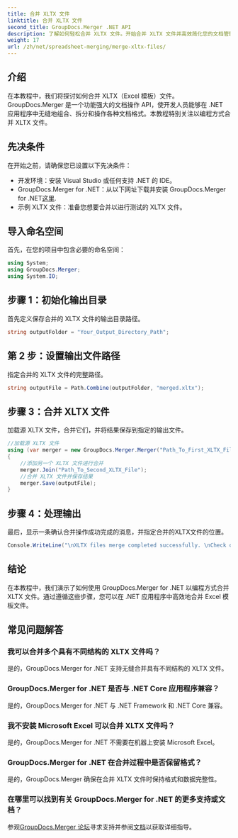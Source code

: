 ```yaml
---
title: 合并 XLTX 文件
linktitle: 合并 XLTX 文件
second_title: GroupDocs.Merger .NET API
description: 了解如何轻松合并 XLTX 文件。开始合并 XLTX 文件并高效简化您的文档管理任务。
weight: 17
url: /zh/net/spreadsheet-merging/merge-xltx-files/
---
```

## 介绍
在本教程中，我们将探讨如何合并 XLTX（Excel 模板）文件。GroupDocs.Merger 是一个功能强大的文档操作 API，使开发人员能够在 .NET 应用程序中无缝地组合、拆分和操作各种文档格式。本教程特别关注以编程方式合并 XLTX 文件。
## 先决条件
在开始之前，请确保您已设置以下先决条件：
- 开发环境：安装 Visual Studio 或任何支持 .NET 的 IDE。
-  GroupDocs.Merger for .NET：从以下网址下载并安装 GroupDocs.Merger for .NET[这里](https://releases.groupdocs.com/merger/net/).
- 示例 XLTX 文件：准备您想要合并以进行测试的 XLTX 文件。

## 导入命名空间
首先，在您的项目中包含必要的命名空间：
```csharp
using System; 
using GroupDocs.Merger;
using System.IO;
```
## 步骤 1：初始化输出目录
首先定义保存合并的 XLTX 文件的输出目录路径。
```csharp
string outputFolder = "Your_Output_Directory_Path";
```
## 第 2 步：设置输出文件路径
指定合并的 XLTX 文件的完整路径。
```csharp
string outputFile = Path.Combine(outputFolder, "merged.xltx");
```
## 步骤 3：合并 XLTX 文件
加载源 XLTX 文件，合并它们，并将结果保存到指定的输出文件。
```csharp
//加载源 XLTX 文件
using (var merger = new GroupDocs.Merger.Merger("Path_To_First_XLTX_File"))
{
    //添加另一个 XLTX 文件进行合并
    merger.Join("Path_To_Second_XLTX_File");
    //合并 XLTX 文件并保存结果
    merger.Save(outputFile);
}
```
## 步骤 4：处理输出
最后，显示一条确认合并操作成功完成的消息，并指定合并的XLTX文件的位置。
```csharp
Console.WriteLine("\nXLTX files merge completed successfully. \nCheck output in {0}", outputFolder);
```

## 结论
在本教程中，我们演示了如何使用 GroupDocs.Merger for .NET 以编程方式合并 XLTX 文件。通过遵循这些步骤，您可以在 .NET 应用程序中高效地合并 Excel 模板文件。

## 常见问题解答
### 我可以合并多个具有不同结构的 XLTX 文件吗？
是的，GroupDocs.Merger for .NET 支持无缝合并具有不同结构的 XLTX 文件。
### GroupDocs.Merger for .NET 是否与 .NET Core 应用程序兼容？
是的，GroupDocs.Merger for .NET 与 .NET Framework 和 .NET Core 兼容。
### 我不安装 Microsoft Excel 可以合并 XLTX 文件吗？
是的，GroupDocs.Merger for .NET 不需要在机器上安装 Microsoft Excel。
### GroupDocs.Merger for .NET 在合并过程中是否保留格式？
是的，GroupDocs.Merger 确保在合并 XLTX 文件时保持格式和数据完整性。
### 在哪里可以找到有关 GroupDocs.Merger for .NET 的更多支持或文档？
参观[GroupDocs.Merger 论坛](https://forum.groupdocs.com/c/merger/32)寻求支持并参阅[文档](https://tutorials.groupdocs.com/merger/net/)以获取详细指导。